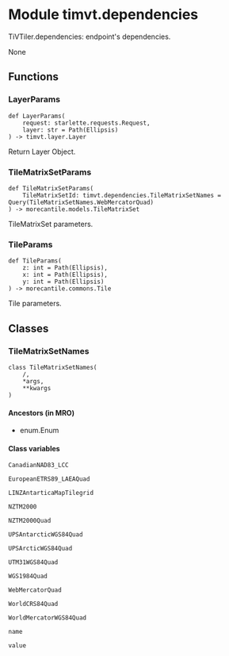 # Module timvt.dependencies

TiVTiler.dependencies: endpoint's dependencies.

None

## Functions

    
### LayerParams

```python3
def LayerParams(
    request: starlette.requests.Request,
    layer: str = Path(Ellipsis)
) -> timvt.layer.Layer
```

    
Return Layer Object.

    
### TileMatrixSetParams

```python3
def TileMatrixSetParams(
    TileMatrixSetId: timvt.dependencies.TileMatrixSetNames = Query(TileMatrixSetNames.WebMercatorQuad)
) -> morecantile.models.TileMatrixSet
```

    
TileMatrixSet parameters.

    
### TileParams

```python3
def TileParams(
    z: int = Path(Ellipsis),
    x: int = Path(Ellipsis),
    y: int = Path(Ellipsis)
) -> morecantile.commons.Tile
```

    
Tile parameters.

## Classes

### TileMatrixSetNames

```python3
class TileMatrixSetNames(
    /,
    *args,
    **kwargs
)
```

#### Ancestors (in MRO)

* enum.Enum

#### Class variables

```python3
CanadianNAD83_LCC
```

```python3
EuropeanETRS89_LAEAQuad
```

```python3
LINZAntarticaMapTilegrid
```

```python3
NZTM2000
```

```python3
NZTM2000Quad
```

```python3
UPSAntarcticWGS84Quad
```

```python3
UPSArcticWGS84Quad
```

```python3
UTM31WGS84Quad
```

```python3
WGS1984Quad
```

```python3
WebMercatorQuad
```

```python3
WorldCRS84Quad
```

```python3
WorldMercatorWGS84Quad
```

```python3
name
```

```python3
value
```